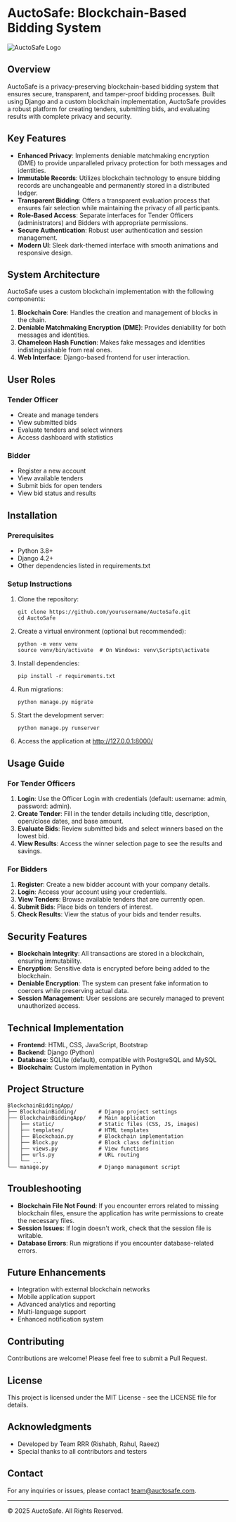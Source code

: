 # AuctoSafe: Blockchain-Based Bidding System

![AuctoSafe Logo](BlockchainBiddingApp/static/images/images.jpg)

## Overview

AuctoSafe is a privacy-preserving blockchain-based bidding system that ensures secure, transparent, and tamper-proof bidding processes. Built using Django and a custom blockchain implementation, AuctoSafe provides a robust platform for creating tenders, submitting bids, and evaluating results with complete privacy and security.

## Key Features

- **Enhanced Privacy**: Implements deniable matchmaking encryption (DME) to provide unparalleled privacy protection for both messages and identities.
- **Immutable Records**: Utilizes blockchain technology to ensure bidding records are unchangeable and permanently stored in a distributed ledger.
- **Transparent Bidding**: Offers a transparent evaluation process that ensures fair selection while maintaining the privacy of all participants.
- **Role-Based Access**: Separate interfaces for Tender Officers (administrators) and Bidders with appropriate permissions.
- **Secure Authentication**: Robust user authentication and session management.
- **Modern UI**: Sleek dark-themed interface with smooth animations and responsive design.

## System Architecture

AuctoSafe uses a custom blockchain implementation with the following components:

1. **Blockchain Core**: Handles the creation and management of blocks in the chain.
2. **Deniable Matchmaking Encryption (DME)**: Provides deniability for both messages and identities.
3. **Chameleon Hash Function**: Makes fake messages and identities indistinguishable from real ones.
4. **Web Interface**: Django-based frontend for user interaction.

## User Roles

### Tender Officer
- Create and manage tenders
- View submitted bids
- Evaluate tenders and select winners
- Access dashboard with statistics

### Bidder
- Register a new account
- View available tenders
- Submit bids for open tenders
- View bid status and results

## Installation

### Prerequisites
- Python 3.8+
- Django 4.2+
- Other dependencies listed in requirements.txt

### Setup Instructions

1. Clone the repository:
   ```
   git clone https://github.com/yourusername/AuctoSafe.git
   cd AuctoSafe
   ```

2. Create a virtual environment (optional but recommended):
   ```
   python -m venv venv
   source venv/bin/activate  # On Windows: venv\Scripts\activate
   ```

3. Install dependencies:
   ```
   pip install -r requirements.txt
   ```

4. Run migrations:
   ```
   python manage.py migrate
   ```

5. Start the development server:
   ```
   python manage.py runserver
   ```

6. Access the application at http://127.0.0.1:8000/

## Usage Guide

### For Tender Officers

1. **Login**: Use the Officer Login with credentials (default: username: admin, password: admin).
2. **Create Tender**: Fill in the tender details including title, description, open/close dates, and base amount.
3. **Evaluate Bids**: Review submitted bids and select winners based on the lowest bid.
4. **View Results**: Access the winner selection page to see the results and savings.

### For Bidders

1. **Register**: Create a new bidder account with your company details.
2. **Login**: Access your account using your credentials.
3. **View Tenders**: Browse available tenders that are currently open.
4. **Submit Bids**: Place bids on tenders of interest.
5. **Check Results**: View the status of your bids and tender results.

## Security Features

- **Blockchain Integrity**: All transactions are stored in a blockchain, ensuring immutability.
- **Encryption**: Sensitive data is encrypted before being added to the blockchain.
- **Deniable Encryption**: The system can present fake information to coercers while preserving actual data.
- **Session Management**: User sessions are securely managed to prevent unauthorized access.

## Technical Implementation

- **Frontend**: HTML, CSS, JavaScript, Bootstrap
- **Backend**: Django (Python)
- **Database**: SQLite (default), compatible with PostgreSQL and MySQL
- **Blockchain**: Custom implementation in Python

## Project Structure

```
BlockchainBiddingApp/
├── BlockchainBidding/       # Django project settings
├── BlockchainBiddingApp/    # Main application
│   ├── static/              # Static files (CSS, JS, images)
│   ├── templates/           # HTML templates
│   ├── Blockchain.py        # Blockchain implementation
│   ├── Block.py             # Block class definition
│   ├── views.py             # View functions
│   ├── urls.py              # URL routing
│   └── ...
└── manage.py                # Django management script
```

## Troubleshooting

- **Blockchain File Not Found**: If you encounter errors related to missing blockchain files, ensure the application has write permissions to create the necessary files.
- **Session Issues**: If login doesn't work, check that the session file is writable.
- **Database Errors**: Run migrations if you encounter database-related errors.

## Future Enhancements

- Integration with external blockchain networks
- Mobile application support
- Advanced analytics and reporting
- Multi-language support
- Enhanced notification system

## Contributing

Contributions are welcome! Please feel free to submit a Pull Request.

## License

This project is licensed under the MIT License - see the LICENSE file for details.

## Acknowledgments

- Developed by Team RRR (Rishabh, Rahul, Raeez)
- Special thanks to all contributors and testers

## Contact

For any inquiries or issues, please contact [team@auctosafe.com](mailto:team@auctosafe.com).

---

© 2025 AuctoSafe. All Rights Reserved.
